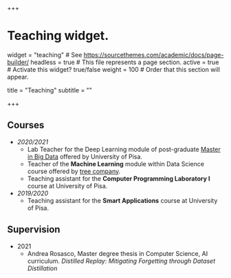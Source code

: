 +++
# Teaching widget.
widget = "teaching"  # See https://sourcethemes.com/academic/docs/page-builder/
headless = true  # This file represents a page section.
active = true  # Activate this widget? true/false
weight = 100  # Order that this section will appear.

title = "Teaching"
subtitle = ""

+++

## Courses

* _2020/2021_
    + Lab Teacher for the Deep Learning module of post-graduate [Master in Big Data](https://www.masterbigdata.it/en) offered by University of Pisa.
    + Teacher of the **Machine Learning** module within Data Science course offered by [tree company](https://tree.it/corso-data-science-machine-learning/).
    + Teaching assistant for the **Computer Programming Laboratory I** course at University of Pisa.
* _2019/2020_ 
    + Teaching assistant for the **Smart Applications** course at University of Pisa.


## Supervision

* 2021
    + Andrea Rosasco, Master degree thesis in Computer Science, AI curriculum.
    *Distilled Replay: Mitigating Forgetting through Dataset Distillation*